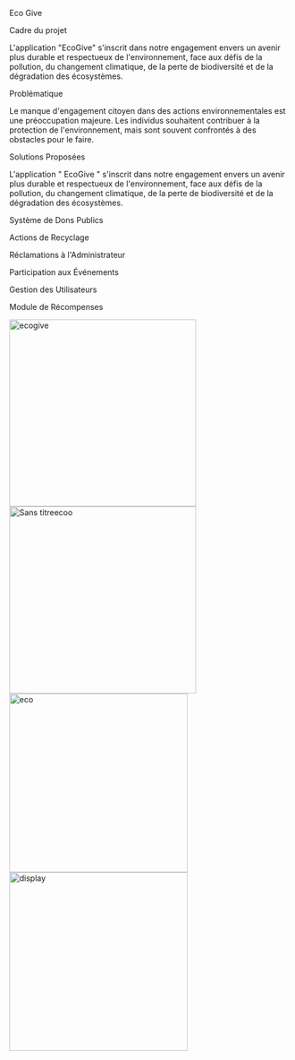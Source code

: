 Eco Give 

Cadre du projet

L'application "EcoGive" s'inscrit dans notre engagement envers un avenir plus durable et respectueux de l'environnement, face aux défis de la pollution, du changement climatique, de la perte de biodiversité et de la dégradation des écosystèmes.

Problématique

Le manque d'engagement citoyen dans des actions environnementales est une préoccupation majeure. Les individus souhaitent contribuer à la protection de l'environnement, mais sont souvent confrontés à des obstacles pour le faire.


Solutions Proposées

L'application " EcoGive " s'inscrit dans notre engagement envers un avenir plus durable et respectueux de l'environnement, face aux défis de la pollution, du changement climatique, de la perte de biodiversité et de la dégradation des écosystèmes.


Système de Dons Publics 

Actions de Recyclage 

Réclamations à l'Administrateur 

Participation aux Événements 

Gestion des Utilisateurs 

Module de Récompenses 


<img width="334" alt="ecogive" src="https://github.com/bileldhifi/Projet/assets/61600395/3b3a9531-44d0-482f-9f2d-a0bce07d6ec2">

<img width="334" alt="Sans titreecoo" src="https://github.com/bileldhifi/Projet/assets/61600395/132e07b0-2759-453b-bcea-212d64eb6b1d">
<img width="319" alt="eco" src="https://github.com/bileldhifi/Projet/assets/61600395/c3051617-80b5-4d02-8353-7f3f89ded6d2">
<img width="319" alt="display" src="https://github.com/bileldhifi/Projet/assets/61600395/2d6d896c-8c3f-47e5-8057-07c63b3a127a">
